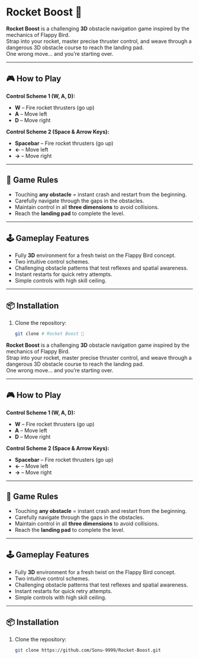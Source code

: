 # Rocket Boost 🚀

**Rocket Boost** is a challenging **3D** obstacle navigation game inspired by the mechanics of Flappy Bird.  
Strap into your rocket, master precise thruster control, and weave through a dangerous 3D obstacle course to reach the landing pad.  
One wrong move… and you’re starting over.

---

## 🎮 How to Play
**Control Scheme 1 (W, A, D):**
- **W** – Fire rocket thrusters (go up)
- **A** – Move left
- **D** – Move right

**Control Scheme 2 (Space & Arrow Keys):**
- **Spacebar** – Fire rocket thrusters (go up)
- **←** – Move left
- **→** – Move right

---

## 🛑 Game Rules
- Touching **any obstacle** = instant crash and restart from the beginning.
- Carefully navigate through the gaps in the obstacles.
- Maintain control in all **three dimensions** to avoid collisions.
- Reach the **landing pad** to complete the level.

---

## 🕹 Gameplay Features
- Fully **3D** environment for a fresh twist on the Flappy Bird concept.
- Two intuitive control schemes.
- Challenging obstacle patterns that test reflexes and spatial awareness.
- Instant restarts for quick retry attempts.
- Simple controls with high skill ceiling.

---

## 📦 Installation
1. Clone the repository:
   ```bash
   git clone # Rocket Boost 🚀

**Rocket Boost** is a challenging **3D** obstacle navigation game inspired by the mechanics of Flappy Bird.  
Strap into your rocket, master precise thruster control, and weave through a dangerous 3D obstacle course to reach the landing pad.  
One wrong move… and you’re starting over.

---

## 🎮 How to Play
**Control Scheme 1 (W, A, D):**
- **W** – Fire rocket thrusters (go up)
- **A** – Move left
- **D** – Move right

**Control Scheme 2 (Space & Arrow Keys):**
- **Spacebar** – Fire rocket thrusters (go up)
- **←** – Move left
- **→** – Move right

---

## 🛑 Game Rules
- Touching **any obstacle** = instant crash and restart from the beginning.
- Carefully navigate through the gaps in the obstacles.
- Maintain control in all **three dimensions** to avoid collisions.
- Reach the **landing pad** to complete the level.

---

## 🕹 Gameplay Features
- Fully **3D** environment for a fresh twist on the Flappy Bird concept.
- Two intuitive control schemes.
- Challenging obstacle patterns that test reflexes and spatial awareness.
- Instant restarts for quick retry attempts.
- Simple controls with high skill ceiling.

---

## 📦 Installation
1. Clone the repository:
   ```bash
   git clone https://github.com/Sonu-9999/Rocket-Boost.git
